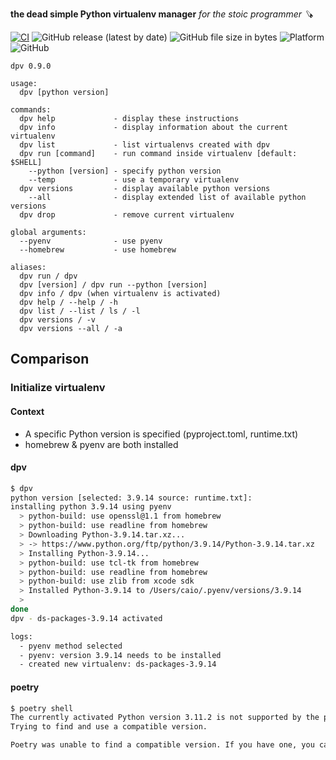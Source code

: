 **the dead simple Python virtualenv manager** *for the stoic programmer 🪚*

[![CI](https://github.com/caioariede/dpv/actions/workflows/ci.yml/badge.svg)](https://github.com/caioariede/dpv/actions/workflows/ci.yml)
![GitHub release (latest by date)](https://img.shields.io/github/v/release/caioariede/dpv)
![GitHub file size in bytes](https://img.shields.io/github/size/caioariede/dpv/src/dpv)
![Platform](https://img.shields.io/badge/platform-linux%20and%20macos-lightgrey)
![GitHub](https://img.shields.io/github/license/caioariede/dpv)

```
dpv 0.9.0

usage:
  dpv [python version]

commands:
  dpv help             - display these instructions
  dpv info             - display information about the current virtualenv
  dpv list             - list virtualenvs created with dpv
  dpv run [command]    - run command inside virtualenv [default: $SHELL]
    --python [version] - specify python version
    --temp             - use a temporary virtualenv
  dpv versions         - display available python versions
    --all              - display extended list of available python versions
  dpv drop             - remove current virtualenv

global arguments:
  --pyenv              - use pyenv
  --homebrew           - use homebrew

aliases:
  dpv run / dpv
  dpv [version] / dpv run --python [version]
  dpv info / dpv (when virtualenv is activated)
  dpv help / --help / -h
  dpv list / --list / ls / -l
  dpv versions / -v
  dpv versions --all / -a
```

## Comparison

### Initialize virtualenv

#### Context

* A specific Python version is specified (pyproject.toml, runtime.txt)
* homebrew & pyenv are both installed

#### dpv

```bash
$ dpv
python version [selected: 3.9.14 source: runtime.txt]:
installing python 3.9.14 using pyenv
  > python-build: use openssl@1.1 from homebrew
  > python-build: use readline from homebrew
  > Downloading Python-3.9.14.tar.xz...
  > -> https://www.python.org/ftp/python/3.9.14/Python-3.9.14.tar.xz
  > Installing Python-3.9.14...
  > python-build: use tcl-tk from homebrew
  > python-build: use readline from homebrew
  > python-build: use zlib from xcode sdk
  > Installed Python-3.9.14 to /Users/caio/.pyenv/versions/3.9.14
  >
done
dpv - ds-packages-3.9.14 activated

logs:
  - pyenv method selected
  - pyenv: version 3.9.14 needs to be installed
  - created new virtualenv: ds-packages-3.9.14
```

#### poetry

```bash
$ poetry shell
The currently activated Python version 3.11.2 is not supported by the project (3.9.14).
Trying to find and use a compatible version.

Poetry was unable to find a compatible version. If you have one, you can explicitly use it via the "env use" command.
```





